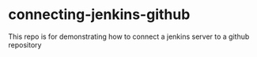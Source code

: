 # connecting-jenkins-github
This repo is for demonstrating how to connect a jenkins server to a github repository
